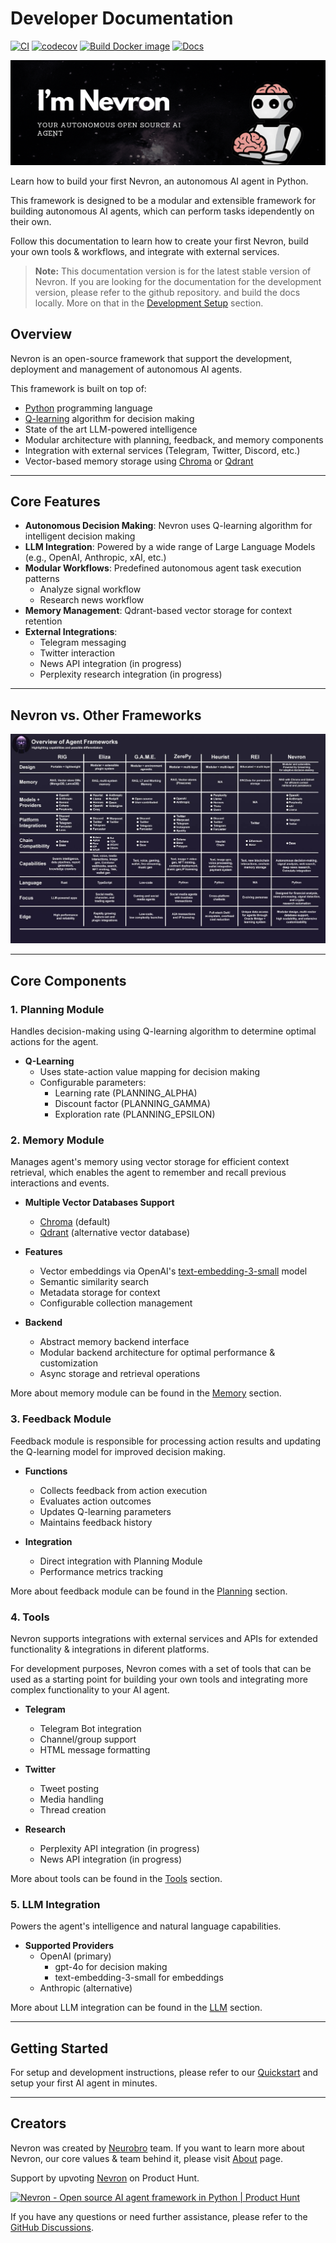 # **Developer Documentation**

[![CI](https://github.com/axioma-ai-labs/aa-core/actions/workflows/main.yml/badge.svg)](https://github.com/axioma-ai-labs/aa-core/actions/workflows/main.yml)
[![codecov](https://codecov.io/gh/axioma-ai-labs/nevron/branch/main/graph/badge.svg?token=krO46pgB7P)](https://codecov.io/gh/axioma-ai-labs/nevron)
[![Build Docker image](https://github.com/axioma-ai-labs/nevron/actions/workflows/docker.yml/badge.svg)](https://github.com/axioma-ai-labs/nevron/actions/workflows/docker.yml)
[![Docs](https://img.shields.io/badge/Nevron-Docs-blue)](https://axioma-ai-labs.github.io/nevron/)

![Nevron Header](assets/nevron_header.png)

Learn how to build your first Nevron, an autonomous AI agent in Python.

This framework is designed to be a modular and extensible framework for building autonomous AI agents, which can perform tasks idependently on their own.

Follow this documentation to learn how to create your first Nevron, build your own tools & workflows, and integrate with external services.

> **Note:** This documentation version is for the latest stable version of Nevron. If you are looking for the documentation for the development version, please refer to the github repository. and build the docs locally. More on that in the [Development Setup](development/setup.md) section.

## Overview

Nevron is an open-source framework that support the development, deployment and management of autonomous AI agents.

This framework is built on top of:

- [Python](https://www.python.org/) programming language
- [Q-learning](https://en.wikipedia.org/wiki/Q-learning) algorithm for decision making
- State of the art LLM-powered intelligence
- Modular architecture with planning, feedback, and memory components
- Integration with external services (Telegram, Twitter, Discord, etc.)
- Vector-based memory storage using [Chroma](https://www.trychroma.com/) or [Qdrant](https://qdrant.tech/)

-----

## Core Features

- **Autonomous Decision Making**: Nevron uses Q-learning algorithm for intelligent decision making
- **LLM Integration**: Powered by a wide range of Large Language Models (e.g., OpenAI, Anthropic, xAI, etc.)
- **Modular Workflows**: Predefined autonomous agent task execution patterns
    - Analyze signal workflow
    - Research news workflow
- **Memory Management**: Qdrant-based vector storage for context retention
- **External Integrations**:
    - Telegram messaging
    - Twitter interaction
    - News API integration (in progress)
    - Perplexity research integration (in progress)

-----

## Nevron vs. Other Frameworks

![Nevron vs. Other Frameworks](assets/agent_framework_overview.jpg)

-----

## Core Components

### 1. Planning Module
Handles decision-making using Q-learning algorithm to determine optimal actions for the agent.

- **Q-Learning**
    - Uses state-action value mapping for decision making
    - Configurable parameters:
        - Learning rate (PLANNING_ALPHA)
        - Discount factor (PLANNING_GAMMA) 
        - Exploration rate (PLANNING_EPSILON)

### 2. Memory Module
Manages agent's memory using vector storage for efficient context retrieval, which enables the agent to remember and recall previous interactions and events.

- **Multiple Vector Databases Support**
    - [Chroma](https://www.trychroma.com/) (default)
    - [Qdrant](https://qdrant.tech/) (alternative vector database)

- **Features**
    - Vector embeddings via OpenAI's [text-embedding-3-small](https://platform.openai.com/docs/guides/embeddings/what-are-embeddings) model
    - Semantic similarity search
    - Metadata storage for context
    - Configurable collection management

- **Backend**
    - Abstract memory backend interface
    - Modular backend architecture for optimal performance & customization
    - Async storage and retrieval operations

More about memory module can be found in the [Memory](agent/memory.md) section.

### 3. Feedback Module

Feedback module is responsible for processing action results and updating the Q-learning model for improved decision making.

- **Functions**
    - Collects feedback from action execution
    - Evaluates action outcomes
    - Updates Q-learning parameters
    - Maintains feedback history

- **Integration**
    - Direct integration with Planning Module
    - Performance metrics tracking

More about feedback module can be found in the [Planning](agent/planning.md) section.

### 4. Tools

Nevron supports integrations with external services and APIs for extended functionality & integrations in diferent platforms.

For development purposes, Nevron comes with a set of tools that can be used as a starting point for building your own tools and integrating more complex functionality to your AI agent.

- **Telegram**
    - Telegram Bot integration
    - Channel/group support
    - HTML message formatting

- **Twitter**
    - Tweet posting
    - Media handling
    - Thread creation

- **Research**
    - Perplexity API integration (in progress)
    - News API integration (in progress)

More about tools can be found in the [Tools](agent/tools.md) section.

### 5. LLM Integration

Powers the agent's intelligence and natural language capabilities.

- **Supported Providers**
    - OpenAI (primary)
      - gpt-4o for decision making
      - text-embedding-3-small for embeddings
    - Anthropic (alternative)

More about LLM integration can be found in the [LLM](agent/llm.md) section.

-----

## Getting Started

For setup and development instructions, please refer to our [Quickstart](quickstart.md) and setup your first AI agent in minutes.

-----

## Creators

Nevron was created by [Neurobro](https://neurobro.ai) team. If you want to learn more about Nevron, our core values & team behind it, please visit [About](about.md) page.

Support by upvoting [Nevron](https://www.producthunt.com/posts/nevron) on Product Hunt.

<a href="https://www.producthunt.com/posts/nevron?embed=true&utm_source=badge-featured&utm_medium=badge&utm_souce=badge-nevron" target="_blank">
  <img src="https://api.producthunt.com/widgets/embed-image/v1/featured.svg?post_id=746855&theme=light" 
       alt="Nevron - Open source AI agent framework in Python | Product Hunt" 
       style="width: 250px; height: 54px;" 
       width="250" 
       height="54" />
</a>


If you have any questions or need further assistance, please refer to the [GitHub Discussions](https://github.com/axioma-ai-labs/nevron/discussions).